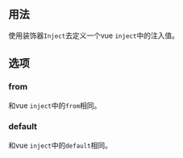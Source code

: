 ## 用法

使用装饰器`Inject`去定义一个vue `inject`中的注入值。

[](../../../en/class-component/injection/code-usage.ts ':include :type=code typescript')

## 选项

### from

和vue `inject`中的`from`相同。

[](../../../en/class-component/injection/code-option-from.ts ':include :type=code typescript')

### default

和vue `inject`中的`default`相同。

[](../../../en/class-component/injection/code-option-default.ts ':include :type=code typescript')